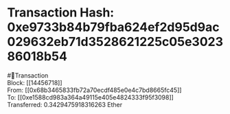 
Transaction Hash: 0xe9733b84b79fba624ef2d95d9ac029632eb71d3528621225c05e302386018b54
====================================================================================
  
#💸Transaction  
Block: [[14456718]]  
From: [[0x68b3465833fb72a70ecdf485e0e4c7bd8665fc45]]  
To: [[0xe1588cd983a364a49115e405e4824333f95f3098]]  
Transferred: 0.3429475918316263 Ether